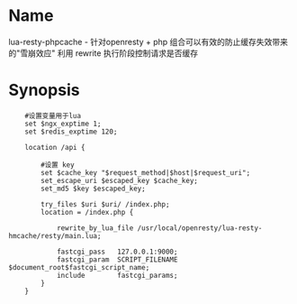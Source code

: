 # Name
lua-resty-phpcache - 针对openresty + php 组合可以有效的防止缓存失效带来的"雪崩效应"
利用 rewrite 执行阶段控制请求是否缓存

# Synopsis
```nginx
    #设置变量用于lua
    set $ngx_exptime 1;
    set $redis_exptime 120;

    location /api {

        #设置 key
        set $cache_key "$request_method|$host|$request_uri";
        set_escape_uri $escaped_key $cache_key;
        set_md5 $key $escaped_key;

        try_files $uri $uri/ /index.php;
        location = /index.php {

            rewrite_by_lua_file /usr/local/openresty/lua-resty-hmcache/resty/main.lua;

            fastcgi_pass   127.0.0.1:9000;
            fastcgi_param  SCRIPT_FILENAME $document_root$fastcgi_script_name;
            include        fastcgi_params;
        }
    }
```
